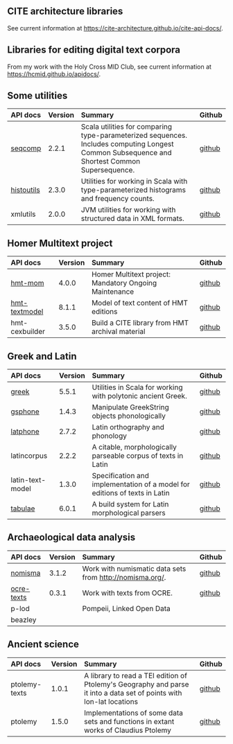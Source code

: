 

## CITE architecture libraries

See current information  at <https://cite-architecture.github.io/cite-api-docs/>.

## Libraries for editing digital text corpora

From my work with the Holy Cross MID Club, see current information at <https://hcmid.github.io/apidocs/>.


## Some utilities

| API docs                                              | Version | Summary                                                                                                                                      | Github                                            |
|:------------------------------------------------------|:--------|:---------------------------------------------------------------------------------------------------------------------------------------------|:--------------------------------------------------|
| [seqcomp](seqcomp/edu/holycross/shot/seqcomp)         | 2.2.1   | Scala utilities for comparing type-parameterized sequences. Includes computing Longest Common Subsequence and Shortest Common Supersequence. | [github](https://github.com/neelsmith/lcs-scs)    |
| [histoutils](histoutils/edu/holycross/shot/histoutils) | 2.3.0   | Utilities for working in Scala with type-parameterized histograms and frequency counts.                                                      | [github](https://github.com/neelsmith/histoutils) |
| xmlutils                                                                     | 2.0.0   | JVM utilities for working with structured data in XML formats. | [github](https://github.com/neelsmith/xmlutils)     |


## Homer Multitext project


| API docs       | Version | Summary                                                | Github                                                     |
|:---------------|:--------|:-------------------------------------------------------|:-----------------------------------------------------------|
| [hmt-mom](hmt-mom/org/homermultitext/hmtmom/index.html)        | 4.0.0   | Homer Multitext project: Mandatory Ongoing Maintenance | [github](https://github.com/homermultitext/hmt-mom)        |
| [hmt-textmodel](hmt-textmodel/org/homermultitext/edmodel/index.html)  | 8.1.1   | Model of text content of HMT editions                  | [github](https://github.com/homermultitext/hmt-textmodel)  |
| hmt-cexbuilder | 3.5.0   | Build a CITE library from HMT archival material        | [github](https://github.com/homermultitext/hmt-cexbuilder) |



## Greek and Latin


| API docs                                          | Version | Summary                                                                    | Github                                              |
|:--------------------------------------------------|:--------|:---------------------------------------------------------------------------|:----------------------------------------------------|
| [greek](greek/edu/holycross/shot/greek)           | 5.5.1   | Utilities in Scala for working with polytonic ancient Greek.               | [github](https://github.com/neelsmith/greek)        |
| [gsphone](gsphone/edu/holycross/shot/gsphonology) | 1.4.3   | Manipulate GreekString objects phonologically                              | [github](https://github.com/neelsmith/gsphonology)  |
| [latphone](latphone/edu/holycross/shot/latin)     | 2.7.2   | Latin orthography and phonology                                            | [github](https://github.com/neelsmith/latphone)     |
| latincorpus                                       | 2.2.2   | A citable, morphologically parseable corpus of texts in Latin              | [github](https://github.com/neelsmith/latin-corpus) |
| latin-text-model                                  | 1.3.0   | Specification and implementation of a model for editions of texts in Latin | [github](https://github.com/HCMID/latin-text-model) |
| [tabulae](tabulae/edu/holycross/shot/tabulae)     | 6.0.1   | A build system for Latin morphological parsers                             | [github](https://github.com/neelsmith/tabulae)      |



## Archaeological data analysis


| API docs                                          | Version | Summary                                                    | Github                                            |
|:--------------------------------------------------|:--------|:-----------------------------------------------------------|:--------------------------------------------------|
| [nomisma](nomisma/edu/holycross/shot/nomisma/)    | 3.1.2   | Work with numismatic data sets from <http://nomisma.org/>. | [github](https://github.com/neelsmith/nomisma)    |
| [ocre-texts](ocre-texts/edu/holycross/shot/text/) | 0.3.1   | Work with texts from OCRE.                                 | [github](https://github.com/neelsmith/ocre-texts) |
| p-lod                                             |         | Pompeii, Linked Open Data                                  |                                                   |
| beazley                                           |         |                                                            |                                                   |

## Ancient science

| API docs      | Version | Summary                                                                                                              | Github                                               |
|:--------------|:--------|:---------------------------------------------------------------------------------------------------------------------|:-----------------------------------------------------|
| ptolemy-texts | 1.0.1   | A library to read a TEI edition of Ptolemy's Geography and parse it into a data set of points with lon-lat locations | [github](https://github.com/neelsmith/ptolemy-texts) |
| ptolemy       | 1.5.0   | Implementations of some data sets and functions in extant works of Claudius Ptolemy                                  | [github](https://github.com/neelsmith/ptolemy)       |

